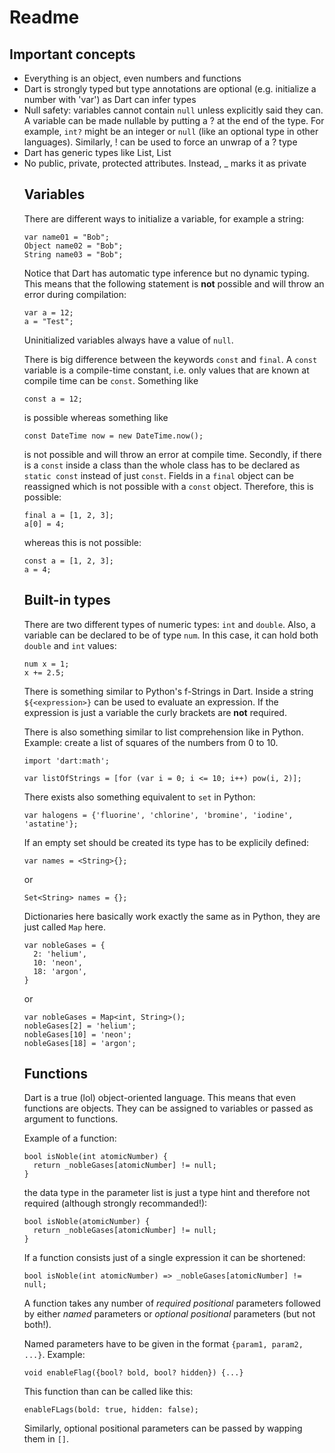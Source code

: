 # Readme

## Important concepts

- Everything is an object, even numbers and functions
- Dart is strongly typed but type annotations are optional (e.g. initialize a number with 'var') as Dart can infer types
- Null safety: variables cannot contain ```null``` unless explicitly said they can. A variable can be made nullable by putting a ? at the end of the type. For example, ```int?``` might be an integer or ```null``` (like an optional type in other languages). Similarly, ! can be used to force an unwrap of a ? type
- Dart has generic types like List<int>, List<Object>
- No public, private, protected attributes. Instead, _ marks it as private

## Variables

There are different ways to initialize a variable, for example a string:

```
var name01 = "Bob";
Object name02 = "Bob";
String name03 = "Bob";
```

Notice that Dart has automatic type inference but no dynamic typing. This means that the following statement is **not** possible and will throw an error during compilation:

```
var a = 12;
a = "Test";
```

Uninitialized variables always have a value of ```null```.

There is big difference between the keywords ```const``` and ```final```. A ```const``` variable is a compile-time constant, i.e. only values that are known at compile time can be ```const```. Something like

```
const a = 12;
```

is possible whereas something like

```
const DateTime now = new DateTime.now();
```

is not possible and will throw an error at compile time. Secondly, if there is a ```const``` inside a class than the whole class has to be declared as ```static const``` instead of just ```const```. Fields in a ```final``` object can be reassigned which is not possible with a ```const``` object. Therefore, this is possible:

```
final a = [1, 2, 3];
a[0] = 4;
```

whereas this is not possible:

```
const a = [1, 2, 3];
a = 4;
```

## Built-in types

There are two different types of numeric types: ```int``` and ```double```. Also, a variable can be declared to be of type ```num```. In this case, it can hold both ```double``` and ```int``` values:

```
num x = 1;
x += 2.5;
```

There is something similar to Python's f-Strings in Dart. Inside a string ```${<expression>}``` can be used to evaluate an expression. If the expression is just a variable the curly brackets are **not** required.

There is also something similar to list comprehension like in Python. Example: create a list of squares of the numbers from 0 to 10.

```
import 'dart:math';

var listOfStrings = [for (var i = 0; i <= 10; i++) pow(i, 2)];
```

There exists also something equivalent to ```set``` in Python:

```
var halogens = {'fluorine', 'chlorine', 'bromine', 'iodine', 'astatine'};
```

If an empty set should be created its type has to be explicily defined:

```
var names = <String>{};
```
or
```
Set<String> names = {};
```

Dictionaries here basically work exactly the same as in Python, they are just called ```Map``` here.

```
var nobleGases = {
  2: 'helium',
  10: 'neon',
  18: 'argon',
}
```

or

```
var nobleGases = Map<int, String>();
nobleGases[2] = 'helium';
nobleGases[10] = 'neon';
nobleGases[18] = 'argon';
```

## Functions
Dart is a true (lol) object-oriented language. This means that even functions are objects. They can be assigned to variables or passed as argument to functions.

Example of a function:

```
bool isNoble(int atomicNumber) {
  return _nobleGases[atomicNumber] != null;
}
```

the data type in the parameter list is just a type hint and therefore not required (although strongly recommanded!):

```
bool isNoble(atomicNumber) {
  return _nobleGases[atomicNumber] != null;
}
```

If a function consists just of a single expression it can be shortened:

```
bool isNoble(int atomicNumber) => _nobleGases[atomicNumber] != null;
```

A function takes any number of *required positional* parameters followed by either *named* parameters or *optional positional* parameters (but not both!).

Named parameters have to be given in the format ```{param1, param2, ...}```. Example:

```
void enableFlag({bool? bold, bool? hidden}) {...}
```
This function than can be called like this:

```
enableFLags(bold: true, hidden: false);
```

Similarly, optional positional parameters can be passed by wapping them in ```[]```. 
